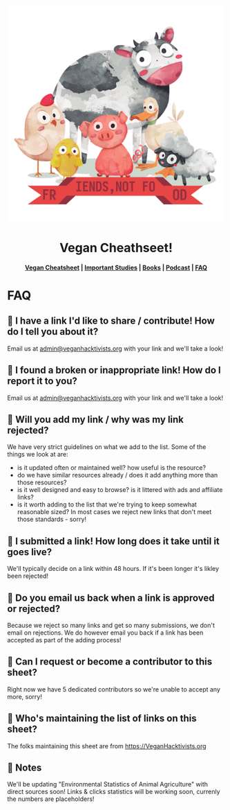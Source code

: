 <div align="center">
  <img src="src/logo.png" width="500" height="500" class="center">
  <h1>Vegan Cheathseet!</h1>

  <h4>
    <a href="README.md">Vegan Cheatsheet</a>
    <span> | </span>
    <a href="Important-Studies.md">Important Studies</a>
    <span> | </span>
    <a href="Books.md">Books</a>
    <span> | </span>
    <a href="Podcasts.md">Podcast</a>
    <span> | </span>
    <a href="FAQ.md">FAQ</a>
  </h4>
</div>

# FAQ

## 🍓 I have a link I'd like to share / contribute! How do I tell you about it?
Email us at admin@veganhacktivists.org with your link and we'll take a look!

## 🍍 I found a broken or inappropriate link! How do I report it to you?
Email us at admin@veganhacktivists.org with your link and we'll take a look!

## 🍌 Will you add my link / why was my link rejected?
We have very strict guidelines on what we add to the list. Some of the things we look at are: 
- is it updated often or maintained well? how useful is the resource?
- do we have similar resources already / does it add anything more than those resources?
- is it well designed and easy to browse? is it littered with ads and affiliate links?
- is it worth adding to the list that we're trying to keep somewhat reasonable sized?
In most cases we reject new links that don't meet those standards - sorry!

## 🥝 I submitted a link! How long does it take until it goes live?
We'll typically decide on a link within 48 hours. If it's been longer it's likley been rejected!

## 🥔 Do you email us back when a link is approved or rejected?
Because we reject so many links and get so many submissions, we don't email on rejections.
We do however email you back if a link has been accepted as part of the adding process!

## 🥦 Can I request or become a contributor to this sheet?
Right now we have 5 dedicated contributors so we're unable to accept any more, sorry!

## 🍑 Who's maintaining the list of links on this sheet?
The folks maintaining this sheet are from https://VeganHacktivists.org

## 🐙 Notes
We'll be updating "Environmental Statistics of Animal Agriculture" with direct sources soon!
Links & clicks statistics will be working soon, currenly the numbers are placeholders!
